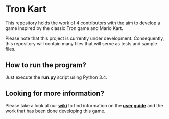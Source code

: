 Tron Kart
=========

This repository holds the work of 4 contributors with the aim to develop a game inspired by the classic Tron game and Mario Kart.

Please note that this project is currently under development. 
Consequently, this repository will contain many files that will serve as tests and sample files.

How to run the program?
-

Just execute the **run.py** script using Python 3.4.

Looking for more information?
-
Please take a look at our [**wiki**](https://github.com/cruzas/tron_grid/wiki) to find information on the [**user guide**](https://github.com/cruzas/tron_grid/wiki#user-guide) and the work that has been done developing this game.






